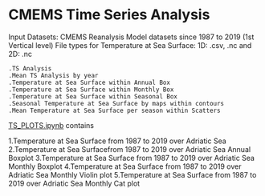 # CMEMS Time Series Analysis

  Input Datasets: CMEMS Reanalysis Model datasets since 1987 to 2019 (1st Vertical level)
  File types for Temperature at Sea Surface: 1D: .csv, .nc and 2D: .nc

    .TS Analysis 
    .Mean TS Analysis by year
    .Temperature at Sea Surface within Annual Box
    .Temperature at Sea Surface within Monthly Box
    .Temperature at Sea Surface within Seasonal Box
    .Seasonal Temperature at Sea Surface by maps within contours
    .Mean Temperature at Sea Surface per season within Scatters

[TS_PLOTS.ipynb](https://github.com/007-Ozalp/CMEMS-Reanalysis-Data-Management/blob/main/CMEMS-Time%20Series%20Analysis/TS_PLOTS.ipynb) contains

1.Temperature at Sea Surface from 1987 to 2019 over Adriatic Sea
2.Temperature at Sea Surfacefrom 1987 to 2019 over Adriatic Sea Annual Boxplot
3.Temperature at Sea Surface from 1987 to 2019 over Adriatic Sea Monthly Boxplot
4.Temperature at Sea Surface from 1987 to 2019 over Adriatic Sea Monthly Violin plot
5.Temperature at Sea Surface from 1987 to 2019 over Adriatic Sea Monthly Cat plot
